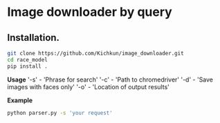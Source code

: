 # Image downloader by query

## Installation.

```bash
git clone https://github.com/Kichkun/image_downloader.git
cd race_model
pip install .
```

**Usage**
'-s' - 'Phrase for search'
'-c' - 'Path to chromedriver'
'-d' - 'Save images with faces only'
'-o' - 'Location of output results'

**Example**
```bash
python parser.py -s 'your request'
```

